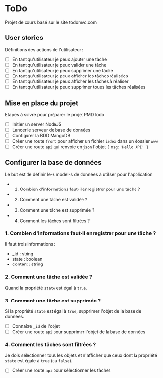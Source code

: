 # ToDo
Projet de cours basé sur le site todomvc.com

## User stories
Définitions des actions de l'utilisateur :
- [ ] En tant qu'utilisateur je peux ajouter une tâche
- [ ] En tant qu'utilisateur je peux valider une tâche
- [ ] En tant qu'utilisateur je peux supprimer une tâche
- [ ] En tant qu'utilisateur je peux afficher les tâches réalisées
- [ ] En tant qu'utilisateur je peux afficher les tâches à réaliser
- [ ] En tant qu'utilisateur je peux supprimer toues les tâches réalisées

## Mise en place du projet
Etapes à suivre pour préparer le projet PMDTodo
- [ ] Initier un server NodeJS
- [ ] Lancer le serveur de base de données
- [ ] Configurer la BDD MangoDB
- [ ] Créer une route `front` pour afficher un fichier `index` dans un dossier `www`
- [ ] Créer une route `api` qui renvoie en `json` l'objet `{ msg:'Hello API' }` 

## Configurer la base de données
Le but est de définir le-s model-s de données à utiliser pour l'application
- 1. Combien d'informations faut-il enregistrer pour une tâche ?
- 2. Comment une tâche est validée ?
- 3. Comment une tâche est supprimée ?
- 4. Comment les tâches sont filtrées ?

### 1. Combien d'informations faut-il enregistrer pour une tâche ?
Il faut trois informations :
- _id : string
- state : boolean
- content : string

### 2. Comment une tâche est validée ?
Quand la propriété `state` est égal à `true`.

### 3. Comment une tâche est supprimée ?
Si la propriété `state` est égal à `true`, supprimer l'objet de la base de données.
- [ ] Connaître `_id` de l'objet
- [ ] Créer une route `api` pour supprimer l'objet de la base de données

### 4. Comment les tâches sont filtrées ?
Je dois sélectionner tous les objets et n'afficher que ceux dont la propriété `state` est égale à `true` (ou `false`).
- [ ] Créer une route `api` pour sélectionner les tâches
